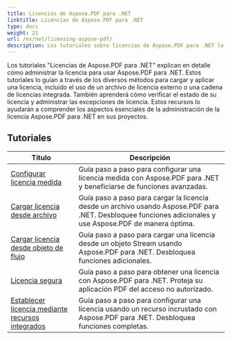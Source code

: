 ```yaml
---
title: Licencias de Aspose.PDF para .NET
linktitle: Licencias de Aspose.PDF para .NET
type: docs
weight: 21
url: /es/net/licensing-aspose-pdf/
description: Los tutoriales sobre licencias de Aspose.PDF para .NET lo guiarán a través de la administración de la licencia para usar Aspose.PDF para .NET, incluida la carga y aplicación de la licencia.
---
```

Los tutoriales "Licencias de Aspose.PDF para .NET" explican en detalle cómo administrar la licencia para usar Aspose.PDF para .NET. Estos tutoriales lo guían a través de los diversos métodos para cargar y aplicar una licencia, incluido el uso de un archivo de licencia externo o una cadena de licencias integrada. También aprenderá cómo verificar el estado de su licencia y administrar las excepciones de licencia. Estos recursos lo ayudarán a comprender los aspectos esenciales de la administración de la licencia Aspose.PDF para .NET en sus proyectos.

## Tutoriales
| Título | Descripción |
| --- | --- | 
| [Configurar licencia medida](./configure-metered-license/) | Guía paso a paso para configurar una licencia medida con Aspose.PDF para .NET y beneficiarse de funciones avanzadas. |  
| [Cargar licencia desde archivo](./load-license-from-file/) | Guía paso a paso para cargar la licencia desde un archivo usando Aspose.PDF para .NET. Desbloquee funciones adicionales y use Aspose.PDF de manera óptima. |  
| [Cargar licencia desde objeto de flujo](./load-license-from-stream-object/) | Guía paso a paso para cargar una licencia desde un objeto Stream usando Aspose.PDF para .NET. Desbloquea funciones adicionales. |  
| [Licencia segura](./secure-license/) | Guía paso a paso para obtener una licencia con Aspose.PDF para .NET. Proteja su aplicación PDF del acceso no autorizado. |  
| [Establecer licencia mediante recursos integrados](./set-license-using-embedded-resource/) | Guía paso a paso para configurar una licencia usando un recurso incrustado con Aspose.PDF para .NET. Desbloquea funciones completas. |  